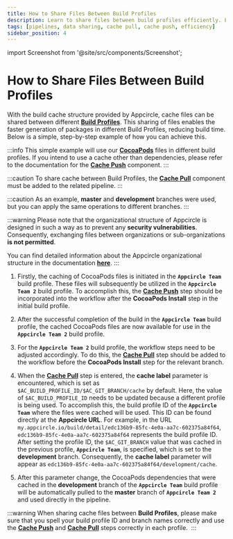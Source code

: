 ```yaml
---
title: How to Share Files Between Build Profiles 
description: Learn to share files between build profiles efficiently. Enhance collaboration and streamline your development process with our guide.
tags: [pipelines, data sharing, cache pull, cache push, efficiency]
sidebar_position: 4
---
```


import Screenshot from '@site/src/components/Screenshot';


# How to Share Files Between Build Profiles

With the build cache structure provided by Appcircle, cache files can be shared between different [**Build Profiles**](../../../build/adding-a-build-profile/). This sharing of files enables the faster generation of packages in different Build Profiles, reducing build time. Below is a simple, step-by-step example of how you can achieve this.

:::info
This simple example will use our [**CocoaPods**](https://cocoapods.org/) files in different build profiles. If you intend to use a cache other than dependencies, please refer to the documentation for the [**Cache Push**](./cache-push) component.
:::

:::caution
To share cache between Build Profiles, the [**Cache Pull**](./cache-pull) component must be added to the related pipeline.
:::

:::caution
As an example, **master** and **development** branches were used, but you can apply the same operations to different branches.
:::

:::warning
Please note that the organizational structure of Appcircle is designed in such a way as to prevent any **security vulnerabilities**. Consequently, exchanging files between organizations or sub-organizations **is not permitted**.

You can find detailed information about the Appcircle organizational structure in the documentation [**here**](https://docs.appcircle.io/account/my-organization).
:::

1. Firstly, the caching of CocoaPods files is initiated in the **`Appcircle Team`** build profile. These files will subsequently be utilized in the **`Appcircle Team 2`** build profile. To accomplish this, the [**Cache Push**](./cache-push) step should be incorporated into the workflow after the **CocoaPods Install** step in the initial build profile.

  <Screenshot url='https://cdn.appcircle.io/docs/assets/BE2911-buildCache.png' />

2. After the successful completion of the build in the **`Appcircle Team`** build profile, the cached CocoaPods files are now available for use in the **`Appcircle Team 2`** build profile.

  <Screenshot url='https://cdn.appcircle.io/docs/assets/BE2911-cacheSuccess.png' />

3. For the **`Appcircle Team 2`** build profile, the workflow steps need to be adjusted accordingly. To do this, the [**Cache Pull**](./cache-pull) step should be added to the workflow before the **CocoaPods Install** step for the relevant branch.

  <Screenshot url='https://cdn.appcircle.io/docs/assets/BE2911-buildPull.png' />

4. When the [**Cache Pull**](./cache-pull) step is entered, the **cache label** parameter is encountered, which is set as `$AC_BUILD_PROFILE_ID/$AC_GIT_BRANCH/cache` by default. Here, the value of `$AC_BUILD_PROFILE_ID` needs to be updated because a different profile is being used. To accomplish this, the build profile ID of the **`Appcircle Team`** where the files were cached will be used. This ID can be found directly at the **Appcircle URL**. For example, in the URL `my.appcircle.io/build/detail/edc136b9-85fc-4e0a-aa7c-602375a84f64`, `edc136b9-85fc-4e0a-aa7c-602375a84f64` represents the build profile ID. After setting the profile ID, the `$AC_GIT_BRANCH` value that was cached in the previous profile, **`Appcircle Team`**, is specified, which is set to the **development** branch. Consequently, the **cache label** parameter will appear as `edc136b9-85fc-4e0a-aa7c-602375a84f64/development/cache`.

	<Screenshot url='https://cdn.appcircle.io/docs/assets/BE2911-buildPullLabel.png' />

5. After this parameter change, the CocoaPods dependencies that were cached in the **development** branch of the **`Appcircle Team`** build profile will be automatically pulled to the **master** branch of **`Appcircle Team 2`** and used directly in the pipeline.

	<Screenshot url='https://cdn.appcircle.io/docs/assets/BE2911-buildCacheSuccess.png' />

:::warning
When sharing cache files between **Build Profiles**, please make sure that you spell your build profile ID and branch names correctly and use the [**Cache Push**](./cache-push) and [**Cache Pull**](./cache-pull) steps correctly in each profile. 
:::